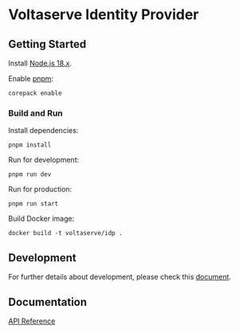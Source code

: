 # Voltaserve Identity Provider

## Getting Started

Install [Node.js 18.x](https://nodejs.org).

Enable [pnpm](https://pnpm.io):

```shell
corepack enable
```

### Build and Run

Install dependencies:

```shell
pnpm install
```

Run for development:

```shell
pnpm run dev
```

Run for production:

```shell
pnpm run start
```

Build Docker image:

```shell
docker build -t voltaserve/idp .
```

## Development

For further details about development, please check this [document](./DEVELOPMENT.md).

## Documentation

[API Reference](https://voltaserve.com/idp-docs/)
